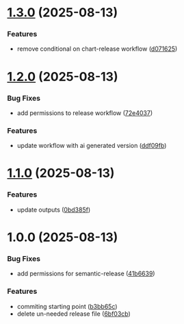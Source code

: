 # [1.3.0](https://github.com/henryjarend/test-repo/compare/v1.2.0...v1.3.0) (2025-08-13)


### Features

* remove conditional on chart-release workflow ([d071625](https://github.com/henryjarend/test-repo/commit/d0716258bfd05a1aace3cd4751bce6ff370291a8))

# [1.2.0](https://github.com/henryjarend/test-repo/compare/v1.1.0...v1.2.0) (2025-08-13)


### Bug Fixes

* add permissions to release workflow ([72e4037](https://github.com/henryjarend/test-repo/commit/72e40378b18bbe4de8ba2da3bbff12385345344a))


### Features

* update workflow with ai generated version ([ddf09fb](https://github.com/henryjarend/test-repo/commit/ddf09fb4448fc2b206c67f0a3f4a7d7d04732383))

# [1.1.0](https://github.com/henryjarend/test-repo/compare/v1.0.0...v1.1.0) (2025-08-13)


### Features

* update outputs ([0bd385f](https://github.com/henryjarend/test-repo/commit/0bd385fd05249a3874ebdee79c99e5e4163fa1af))

# 1.0.0 (2025-08-13)


### Bug Fixes

* add permissions for semantic-release ([41b6639](https://github.com/henryjarend/test-repo/commit/41b6639d6f4d66e069a4715d7b689a88549b546d))


### Features

* commiting starting point ([b3bb65c](https://github.com/henryjarend/test-repo/commit/b3bb65c9a79f556d7085f447c66d9736b104a9c7))
* delete un-needed release file ([6bf03cb](https://github.com/henryjarend/test-repo/commit/6bf03cbf31472d9745a8aebb271d2a80def8ee44))
